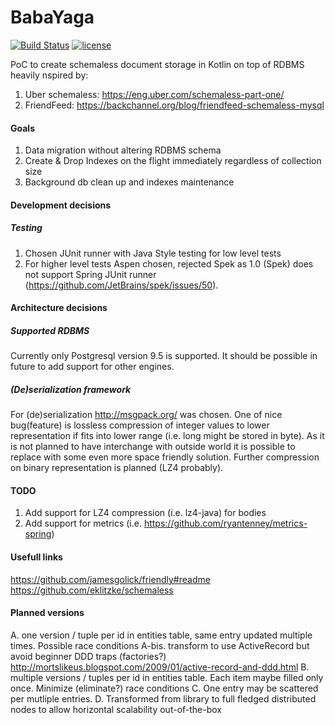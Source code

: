 # BabaYaga
[![Build Status](https://travis-ci.org/jszczepankiewicz/babayaga.svg?branch=master)](https://travis-ci.org/jszczepankiewicz/babayaga)
[![license](https://img.shields.io/badge/license-Apache%20License%202.0-blue.svg)](http://www.apache.org/licenses/LICENSE-2.0)

PoC to create schemaless document storage in Kotlin on top of RDBMS heavily nspired by:

1. Uber schemaless: https://eng.uber.com/schemaless-part-one/
2. FriendFeed: https://backchannel.org/blog/friendfeed-schemaless-mysql

#### Goals
1. Data migration without altering RDBMS schema
2. Create & Drop Indexes on the flight immediately regardless of collection size
3. Background db clean up and indexes maintenance

#### Development decisions
##### Testing
1. Chosen JUnit runner with Java Style testing for low level tests
2. For higher level tests Aspen chosen, rejected Spek as 1.0 (Spek) does not support Spring JUnit runner (https://github.com/JetBrains/spek/issues/50). 

#### Architecture decisions
##### Supported RDBMS
Currently only Postgresql version 9.5 is supported. It should be possible in future to add support for other engines. 

##### (De)serialization framework
For (de)serialization http://msgpack.org/ was chosen. One of nice bug(feature) is lossless compression of integer values to lower representation if fits into lower range (i.e. long might be stored in byte). As it is not planned to have interchange with outside world it is possible to replace with some even more space friendly solution. Further compression on binary representation is planned (LZ4 probably).

#### TODO
1. Add support for LZ4 compression (i.e. lz4-java) for bodies
2. Add support for metrics (i.e. https://github.com/ryantenney/metrics-spring)

#### Usefull links
https://github.com/jamesgolick/friendly#readme
https://github.com/eklitzke/schemaless

#### Planned versions
A. one version / tuple per id in entities table, same entry updated multiple times. Possible race conditions 
A-bis. transform to use ActiveRecord but avoid beginner DDD traps (factories?) http://mortslikeus.blogspot.com/2009/01/active-record-and-ddd.html
B. multiple versions / tuples per id in entities table. Each item maybe filled only once. Minimize (eliminate?) race conditions
C. One entry may be scattered per mutliple entries. 
D. Transformed from library to full fledged distributed nodes to allow horizontal scalability out-of-the-box

